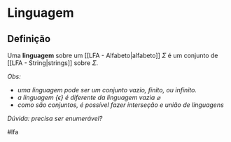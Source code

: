 
# Linguagem

## Definição

Uma **linguagem** sobre um [[LFA - Alfabeto|alfabeto]] $\Sigma$ é um conjunto de [[LFA - String|strings]] sobre $\Sigma$.

*Obs:* 
- *uma linguagem pode ser um conjunto vazio, finito, ou infinito.*
- *a linguagem $\{\epsilon\}$ é diferente da linguagem vazia $\varnothing$*
- *como são conjuntos, é possível fazer interseção e união de linguagens*

*Dúvida: precisa ser enumerável?*

#lfa

